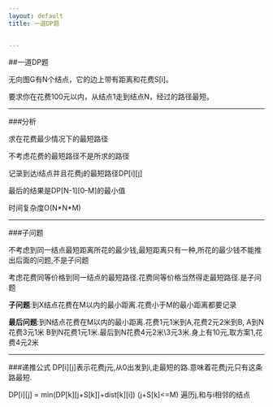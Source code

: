 ```yaml
---
layout: default
title: 一道DP题


---
```


##一道DP题

无向图G有N个结点，它的边上带有距离和花费S\[i\]。  

要求你在花费100元以内，从结点1走到结点N，经过的路径最短。 

---
###分析

求在花费最少情况下的最短路径


不考虑花费的最短路径不是所求的路径

记录到达i结点并且花费j的最短路径DP\[i\]\[j\]

最后的结果是DP\[N-1\]\[0-M\]的最小值

时间复杂度O\(N\*N\*M\)

---
###子问题

不考虑到同一结点最短距离所花的最少钱,最短距离只有一种,所花的最少钱不能推出后面的问题,不是子问题

考虑花费同等价格到同一结点的最短路径.花费同等价格当然得走最短路径.是子问题

**子问题**:到X结点花费在M以内的最小距离.花费小于M的最小距离都要记录

**最后问题**:到N结点花费在M以内的最小距离.花费1元1米到A,花费2元2米到B, A到N花费3元1米 B到N花费1元1米.最后到N花费4元2米\3元3米.身上有10元,取方案1,花费4元2米

---
###递推公式
DP\[i\]\[j\]表示花费j元,从0出发到i,走最短的路.意味着花费j元只有这条路最短.

DP\[i\]\[j\] = min\(DP\[k\]\[j+S\[k\]\]+dist\[k\]\[i\]\) \(j+S\[k\]<=M\) 遍历j,和与i相邻的结点